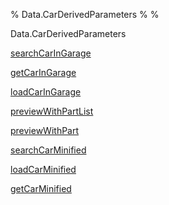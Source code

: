 % Data.CarDerivedParameters
% 
% 

Data.CarDerivedParameters

[searchCarInGarage](Data-CarDerivedParameters.html#v:searchCarInGarage)

[getCarInGarage](Data-CarDerivedParameters.html#v:getCarInGarage)

[loadCarInGarage](Data-CarDerivedParameters.html#v:loadCarInGarage)

[previewWithPartList](Data-CarDerivedParameters.html#v:previewWithPartList)

[previewWithPart](Data-CarDerivedParameters.html#v:previewWithPart)

[searchCarMinified](Data-CarDerivedParameters.html#v:searchCarMinified)

[loadCarMinified](Data-CarDerivedParameters.html#v:loadCarMinified)

[getCarMinified](Data-CarDerivedParameters.html#v:getCarMinified)

